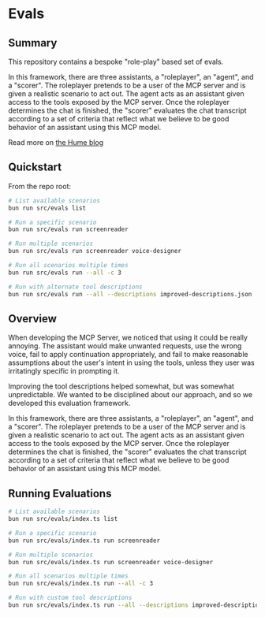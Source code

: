 # Evals

## Summary
This repository contains a bespoke "role-play" based set of evals.

In this framework, there are three assistants, a "roleplayer", an "agent", and a "scorer". The roleplayer pretends to be a user of the MCP server and is given a realistic scenario to act out. The agent acts as an assistant given access to the tools exposed by the MCP server. Once the roleplayer determines the chat is finished, the "scorer" evaluates the chat transcript according to a set of criteria that reflect what we believe to be good behavior of an assistant using this MCP model.

Read more on [the Hume blog](https://www.hume.ai/blog/roleplays-evals-hume-mcp-server)


## Quickstart

From the repo root:

```bash
# List available scenarios
bun run src/evals list

# Run a specific scenario
bun run src/evals run screenreader

# Run multiple scenarios
bun run src/evals run screenreader voice-designer

# Run all scenarios multiple times
bun run src/evals run --all -c 3

# Run with alternate tool descriptions
bun run src/evals run --all --descriptions improved-descriptions.json
```

## Overview

When developing the MCP Server, we noticed that using it could be really annoying. The assistant would make unwanted requests, use the wrong voice, fail to apply continuation appropriately, and fail to make reasonable assumptions about the user's intent in using the tools, unless they user was irritatingly specific in prompting it.

Improving the tool descriptions helped somewhat, but was somewhat unpredictable. We wanted to be disciplined about our approach, and so we developed this evaluation framework.

In this framework, there are three assistants, a "roleplayer", an "agent", and a "scorer". The roleplayer pretends to be a user of the MCP server and is given a realistic scenario to act out. The agent acts as an assistant given access to the tools exposed by the MCP server. Once the roleplayer determines the chat is finished, the "scorer" evaluates the chat transcript according to a set of criteria that reflect what we believe to be good behavior of an assistant using this MCP model.

## Running Evaluations

```bash
# List available scenarios
bun run src/evals/index.ts list

# Run a specific scenario
bun run src/evals/index.ts run screenreader

# Run multiple scenarios
bun run src/evals/index.ts run screenreader voice-designer

# Run all scenarios multiple times
bun run src/evals/index.ts run --all -c 3

# Run with custom tool descriptions
bun run src/evals/index.ts run --all --descriptions improved-descriptions.json
```
